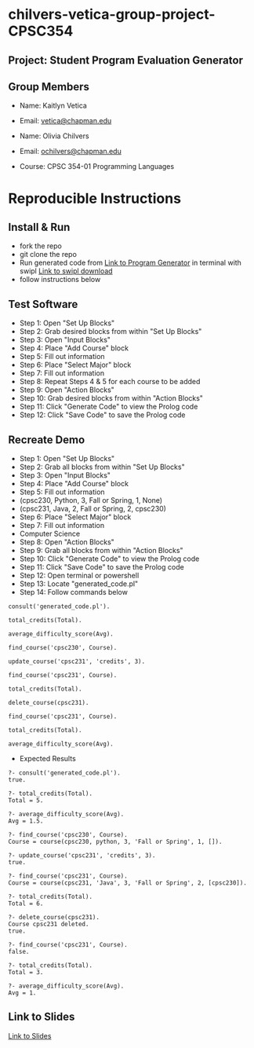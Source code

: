 
# chilvers-vetica-group-project-CPSC354

## Project: Student Program Evaluation Generator

## Group Members

* Name: Kaitlyn Vetica
* Email: vetica@chapman.edu

* Name: Olivia Chilvers 
* Email: ochilvers@chapman.edu

* Course: CPSC 354-01 Programming Languages

# Reproducible Instructions

## Install & Run
* fork the repo
* git clone the repo
* Run generated code from [Link to Program Generator](https://odchilvers.github.io/student-program-evaluation-generator/src/index.html)
 in terminal with swipl
[Link to swipl download](https://www.swi-prolog.org/download/stable)
* follow instructions below

## Test Software

* Step 1: Open "Set Up Blocks"
* Step 2: Grab desired blocks from within "Set Up Blocks"
* Step 3: Open "Input Blocks"
* Step 4: Place "Add Course" block
* Step 5: Fill out information
* Step 6: Place "Select Major" block
* Step 7: Fill out information
* Step 8: Repeat Steps 4 & 5 for each course to be added
* Step 9: Open "Action Blocks"
* Step 10: Grab desired blocks from within "Action Blocks"
* Step 11: Click "Generate Code" to view the Prolog code
* Step 12: Click "Save Code" to save the Prolog code

## Recreate Demo
* Step 1: Open "Set Up Blocks"
* Step 2: Grab all blocks from within "Set Up Blocks"
* Step 3: Open "Input Blocks"
* Step 4: Place "Add Course" block
* Step 5: Fill out information
* (cpsc230, Python, 3, Fall or Spring, 1, None)
* (cpsc231, Java, 2, Fall or Spring, 2, cpsc230)
* Step 6: Place "Select Major" block
* Step 7: Fill out information
* Computer Science
* Step 8: Open "Action Blocks"
* Step 9: Grab all blocks from within "Action Blocks"
* Step 10: Click "Generate Code" to view the Prolog code
* Step 11: Click "Save Code" to save the Prolog code
* Step 12: Open terminal or powershell
* Step 13: Locate "generated_code.pl"
* Step 14: Follow commands below

```
consult('generated_code.pl').

total_credits(Total).

average_difficulty_score(Avg).

find_course('cpsc230', Course).

update_course('cpsc231', 'credits', 3).

find_course('cpsc231', Course).

total_credits(Total).

delete_course(cpsc231).

find_course('cpsc231', Course).

total_credits(Total).

average_difficulty_score(Avg).
```

* Expected Results
```
?- consult('generated_code.pl').
true.

?- total_credits(Total).
Total = 5.

?- average_difficulty_score(Avg).
Avg = 1.5.

?- find_course('cpsc230', Course).
Course = course(cpsc230, python, 3, 'Fall or Spring', 1, []).

?- update_course('cpsc231', 'credits', 3).
true.

?- find_course('cpsc231', Course).
Course = course(cpsc231, 'Java', 3, 'Fall or Spring', 2, [cpsc230]).

?- total_credits(Total).
Total = 6.

?- delete_course(cpsc231).
Course cpsc231 deleted.
true.

?- find_course('cpsc231', Course).
false.

?- total_credits(Total).
Total = 3.

?- average_difficulty_score(Avg).
Avg = 1.
```

## Link to Slides
[Link to Slides](https://docs.google.com/presentation/d/19slx6cpNEoo3Og8r5qMhYIA9uPR953ZmXgDGgs5AqWc/edit?usp=sharing)
